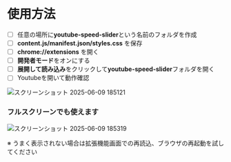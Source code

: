 # 使用方法

- [ ] 任意の場所に**youtube-speed-slider**という名前のフォルダを作成
- [ ] **content.js/manifest.json/styles.css** を保存
- [ ] **chrome://extensions** を開く
- [ ] **開発者モード**をオンにする
- [ ] **展開して読み込み**をクリックして**youtube-speed-slider**フォルダを開く
- [ ] Youtubeを開いて動作確認

![スクリーンショット 2025-06-09 185121](https://github.com/user-attachments/assets/14acae12-687e-41ab-89fd-6db3a4294d39)

 ### フルスクリーンでも使えます
![スクリーンショット 2025-06-09 185319](https://github.com/user-attachments/assets/a77f150f-6d03-4789-b766-0224ae2c415c)

※ うまく表示されない場合は拡張機能画面での再読込、ブラウザの再起動を試してください

